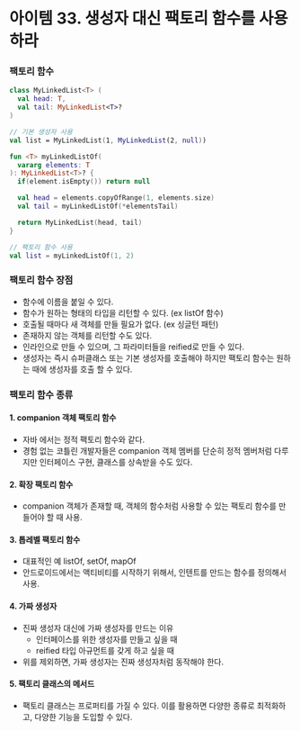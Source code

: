 # 아이템 33. 생성자 대신 팩토리 함수를 사용하라

### 팩토리 함수
```kotlin
class MyLinkedList<T> (
  val head: T,
  val tail: MyLinkedList<T>?
)

// 기본 생성자 사용
val list = MyLinkedList(1, MyLinkedList(2, null))

fun <T> myLinkedListOf(
  vararg elements: T
): MyLinkedList<T>? {
  if(element.isEmpty()) return null

  val head = elements.copyOfRange(1, elements.size)
  val tail = myLinkedListOf(*elementsTail)

  return MyLinkedList(head, tail)
}

// 팩토리 함수 사용
val list = myLinkedListOf(1, 2)
``` 

### 팩토리 함수 장점
- 함수에 이름을 붙일 수 있다.
- 함수가 원하는 형태의 타입을 리턴할 수 있다. (ex listOf 함수)
- 호출될 때마다 새 객체를 만들 필요가 없다. (ex 싱글턴 패턴)
- 존재하지 않는 객체를 리턴할 수도 있다.
- 인라인으로 만들 수 있으며, 그 파라미터들을 reified로 만들 수 있다.
- 생성자는 즉시 슈퍼클래스 또는 기본 생성자를 호출해야 하지만 팩토리 함수는 원하는 때에 생성자를 호출 할 수 있다.

### 팩토리 함수 종류
#### 1. companion 객체 팩토리 함수
- 자바 에서는 정적 팩토리 함수와 같다.
- 경험 없는 코틀린 개발자들은 companion 객체 멤버를 단순히 정적 멤버처럼 다루지만 인터페이스 구현, 클래스를 상속받을 수도 있다.
#### 2. 확장 팩토리 함수
- companion 객체가 존재할 때, 객체의 함수처럼 사용할 수 있는 팩토리 함수를 만들어야 할 때 사용.
#### 3. 톱레벨 팩토리 함수
- 대표적인 예 listOf, setOf, mapOf
- 안드로이드에서는 액티비티를 시작하기 위해서, 인텐트를 만드는 함수를 정의해서 사용.
#### 4. 가짜 생성자
- 진짜 생성자 대신에 가짜 생성자를 만드는 이유
    - 인터페이스를 위한 생성자를 만들고 싶을 때
    - reified 타입 아규먼트를 갖게 하고 싶을 때
- 위를 제외하면, 가짜 생성자는 진짜 생성자처럼 동작해야 한다.
#### 5. 팩토리 클래스의 메서드
- 팩토리 클래스는 프로퍼티를 가질 수 있다. 이를 활용하면 다양한 종류로 최적화하고, 다양한 기능을 도입할 수 있다.